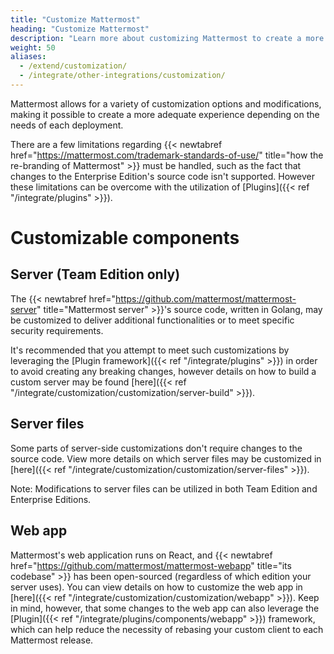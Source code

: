 ```yaml
---
title: "Customize Mattermost"
heading: "Customize Mattermost"
description: "Learn more about customizing Mattermost to create a more personalized experience depending on the needs of your deployment."
weight: 50
aliases: 
  - /extend/customization/
  - /integrate/other-integrations/customization/
---
```


Mattermost allows for a variety of customization options and modifications, making it possible to create a more adequate experience depending on the needs of each deployment.

There are a few limitations regarding {{< newtabref href="https://mattermost.com/trademark-standards-of-use/" title="how the re-branding of Mattermost" >}} must be handled, such as the fact that changes to the Enterprise Edition's source code isn't supported. However these limitations can be overcome with the utilization of [Plugins]({{< ref "/integrate/plugins" >}}).

# Customizable components

## Server (Team Edition only)

The {{< newtabref href="https://github.com/mattermost/mattermost-server" title="Mattermost server" >}}'s source code, written in Golang, may be customized to deliver additional functionalities or to meet specific security requirements.

It's recommended that you attempt to meet such customizations by leveraging the [Plugin framework]({{< ref "/integrate/plugins" >}}) in order to avoid creating any breaking changes, however details on how to build a custom server may be found [here]({{< ref "/integrate/customization/customization/server-build" >}}).

## Server files

Some parts of server-side customizations don't require changes to the source code. View more details on which server files may be customized in [here]({{< ref "/integrate/customization/customization/server-files" >}}).

Note: Modifications to server files can be utilized in both Team Edition and Enterprise Editions.

## Web app

Mattermost's web application runs on React, and {{< newtabref href="https://github.com/mattermost/mattermost-webapp" title="its codebase" >}} has been open-sourced (regardless of which edition your server uses). You can view details on how to customize the web app in [here]({{< ref "/integrate/customization/customization/webapp" >}}). Keep in mind, however, that some changes to the web app can also leverage the [Plugin]({{< ref "/integrate/plugins/components/webapp" >}}) framework, which can help reduce the necessity of rebasing your custom client to each Mattermost release.
